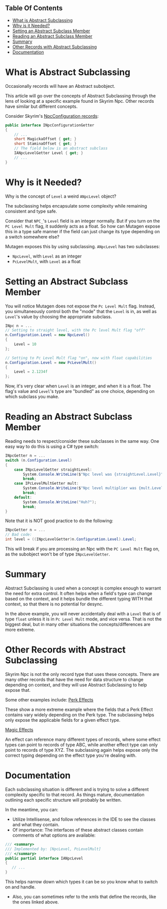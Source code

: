 <!-- START doctoc generated TOC please keep comment here to allow auto update -->
<!-- DON'T EDIT THIS SECTION, INSTEAD RE-RUN doctoc TO UPDATE -->
## Table Of Contents

- [What is Abstract Subclassing](#what-is-abstract-subclassing)
- [Why is it Needed?](#why-is-it-needed)
- [Setting an Abstract Subclass Member](#setting-an-abstract-subclass-member)
- [Reading an Abstract Subclass Member](#reading-an-abstract-subclass-member)
- [Summary](#summary)
- [Other Records with Abstract Subclassing](#other-records-with-abstract-subclassing)
- [Documentation](#documentation)

<!-- END doctoc generated TOC please keep comment here to allow auto update -->

# What is Abstract Subclassing
Occasionally records will have an Abstract subobject.   

This article will go over the concepts of Abstract Subclassing through the lens of looking at a specific example found in Skyrim Npc.   Other records have similar but different concepts.  

Consider Skyrim's [NpcConfiguration records](https://github.com/Mutagen-Modding/Mutagen/blob/e1619008d45fb87da7b6a58acfd90553e319545c/Mutagen.Bethesda.Skyrim/Records/Major%20Records/Npc.xml#L72):

```cs
public interface INpcConfigurationGetter
{
    // ...
    short MagickaOffset { get; }
    short StaminaOffset { get; }
    // The field below is an abstract subclass
    IANpcLevelGetter Level { get; }
    // ...
}
```


# Why is it Needed?

Why is the concept of `Level` a weird `ANpcLevel` object?  

The subclassing helps encapsulate some complexity while remaining consistent and type safe.

Consider that `NPC_`'s `Level` field is an integer normally.  But if you turn on the `PC Level Mult` flag, it suddenly acts as a float.   So how can Mutagen expose this in a type safe manner if the field can just change its type depending on a switch somewhere else?

Mutagen exposes this by using subclassing.  `ANpcLevel` has two subclasses:
- `NpcLevel`, with `Level` as an integer
- `PcLevelMult`, with `Level` as a float

# Setting an Abstract Subclass Member
You will notice Mutagen does not expose the `Pc Level Mult` flag.   Instead, you simultaneously control both the "mode" that the `Level` is in, as well as `Level`'s value by choosing the appropriate subclass.  

```cs
INpc n = ...
// Setting to straight level, with the Pc level Mult flag "off"
n.Configuration.Level = new NpcLevel()
{
    Level = 10
};

// Setting to Pc Level Mult flag "on", now with float capabilities
n.Configuration.Level = new PcLevelMult()
{
    Level = 2.1234f
};
```

Now, it's very clear when `Level` is an integer, and when it is a float.  The flag's value and `Level`'s type are "bundled" as one choice, depending on which subclass you make.

# Reading an Abstract Subclass Member
Reading needs to respect/consider these subclasses in the same way.  One easy way to do this is using a C# type switch:
```cs
INpcGetter n = ...
switch (n.Configuration.Level)
{
    case INpcLevelGetter straightLevel:
        System.Console.WriteLine($"Npc level was {straightLevel.Level}");
        break;
    case IPcLevelMultGetter mult:
        System.Console.WriteLine($"Npc level multiplier was {mult.Level}");
        break;
    default:
        System.Console.WriteLine("Huh?");
        break;
}
```

Note that it is NOT good practice to do the following:
```cs
INpcGetter n = ...
// Bad code:
int level = ((INpcLevelGetter)n.Configuration.Level).Level;
```
This will break if you are processing an Npc with the `PC Level Mult` flag on, as the subobject won't be of type `INpcLevelGetter`.

# Summary
Abstract Subclassing is used when a concept is complex enough to warrant the need for extra control.  It often helps when a field's type can change based on the context, and it helps bundle the different typing WITH that context, so that there is no potential for desync.

In the above example, you will never accidentally deal with a `Level` that is of type `float` unless it is in `Pc Level Mult` mode, and vice versa.  That is not the biggest deal, but in many other situations the concepts/differences are more extreme.

# Other Records with Abstract Subclassing
Skyrim Npc is not the only record type that uses these concepts.  There are many other records that have the need for data structure to change depending on context, and they will use Abstract Subclassing to help expose that.

Some other examples include:
[Perk Effects](https://github.com/Mutagen-Modding/Mutagen/blob/e1619008d45fb87da7b6a58acfd90553e319545c/Mutagen.Bethesda.Skyrim/Records/Major%20Records/Perk.xml#L23)

These show a more extreme example where the fields that a Perk Effect contains vary widely depending on the Perk type.  The subclassing helps only expose the applicable fields for a given effect type.

[Magic Effects](https://github.com/Mutagen-Modding/Mutagen/blob/e1619008d45fb87da7b6a58acfd90553e319545c/Mutagen.Bethesda.Skyrim/Records/Major%20Records/MagicEffect.xml#L68)

An effect can reference many different types of records, where some effect types can point to records of type ABC, while another effect type can only point to records of type XYZ.  The subclassing again helps expose only the correct typing depending on the effect type you're dealing with.

# Documentation
Each subclassing situation is different and is trying to solve a different complexity specific to that record.  As things mature, documentation outlining each specific structure will probably be written.

In the meantime, you can:
- Utilize Intellisense, and follow references in the IDE to see the classes and what they contain.
- Of importance:  The interfaces of these abstract classes contain comments of what options are available:
```cs
/// <summary>
/// Implemented by: [NpcLevel, PcLevelMult]
/// </summary>
public partial interface IANpcLevel
{
   // ...
}
```
This helps narrow down which types it can be so you know what to switch on and handle.
- Also, you can sometimes refer to the xmls that define the records, like the ones linked above.